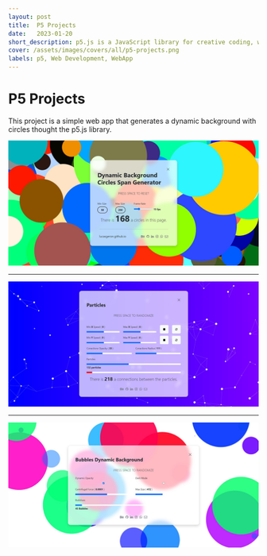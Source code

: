 ```yaml
---
layout: post
title:  P5 Projects
date:   2023-01-20
short_description: p5.js is a JavaScript library for creative coding, with a focus on making coding accessible and inclusive for artists, designers, educators, beginners, and anyone else! 
cover: /assets/images/covers/all/p5-projects.png
labels: p5, Web Development, WebApp
---
```


# P5 Projects
This project is a simple web app that generates a dynamic background with circles thought the p5.js library.

<div>
  <a href="https://lucasgeron.github.io/p5/circles-dynamic-background" target="_blank" class="text-decoration-none">
  <img src="/assets/images/posts/p5-projects/circle-span.png" alt="" class=" w-100 img-fluid rounded-3 shadow mb-4">
  </a>
</div>


------

<div>
 <a href="https://lucasgeron.github.io/p5/particles-dynamic-background" target="_blank" class="text-decoration-none">
  <img src="/assets/images/posts/p5-projects/particles.png" alt="" class=" w-100 img-fluid rounded-3 shadow my-4">
  </a>
</div>

------

<div>
 <a href="https://lucasgeron.github.io/p5/bubbles-dynamic-background" target="_blank" class="text-decoration-none">
  <img src="/assets/images/posts/p5-projects/bubles.png" alt="" class=" w-100 img-fluid rounded-3 shadow mt-4">
  </a>
</div>

